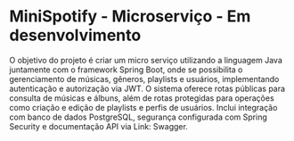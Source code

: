 # MiniSpotify - Microserviço - Em desenvolvimento

O objetivo do projeto é criar um micro serviço utilizando a linguagem Java juntamente com o framework Spring Boot, onde se possibilita o gerenciamento de músicas, gêneros, playlists e usuários, implementando autenticação e autorização via JWT. O sistema oferece rotas públicas para consulta de músicas e álbuns, além de rotas protegidas para operações como criação e edição de playlists e perfis de usuários. Inclui integração com banco de dados PostgreSQL, segurança configurada com Spring Security e documentação API via Link: Swagger.
